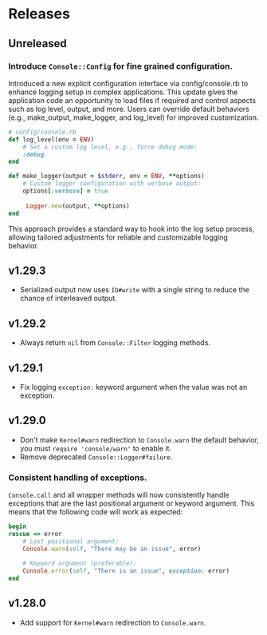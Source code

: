 # Releases

## Unreleased

### Introduce `Console::Config` for fine grained configuration.

Introduced a new explicit configuration interface via config/console.rb to enhance logging setup in complex applications. This update gives the application code an opportunity to load files if required and control aspects such as log level, output, and more. Users can override default behaviors (e.g., make_output, make_logger, and log_level) for improved customization.

```ruby 
# config/console.rb
def log_level(env = ENV)
	# Set a custom log level, e.g., force debug mode:
	:debug
end

def make_logger(output = $stderr, env = ENV, **options)
	# Custom logger configuration with verbose output:
	options[:verbose] = true
	
	 Logger.new(output, **options)
end
```

This approach provides a standard way to hook into the log setup process, allowing tailored adjustments for reliable and customizable logging behavior.

## v1.29.3

  - Serialized output now uses `IO#write` with a single string to reduce the chance of interleaved output.

## v1.29.2

  - Always return `nil` from `Console::Filter` logging methods.

## v1.29.1

  - Fix logging `exception:` keyword argument when the value was not an exception.

## v1.29.0

  - Don't make `Kernel#warn` redirection to `Console.warn` the default behavior, you must `require 'console/warn'` to enable it.
  - Remove deprecated `Console::Logger#failure`.

### Consistent handling of exceptions.

`Console.call` and all wrapper methods will now consistently handle exceptions that are the last positional argument or keyword argument. This means that the following code will work as expected:

``` ruby
begin
rescue => error
	# Last positional argument:
	Console.warn(self, "There may be an issue", error)
	
	# Keyword argument (preferable):
	Console.error(self, "There is an issue", exception: error)
end
```

## v1.28.0

  - Add support for `Kernel#warn` redirection to `Console.warn`.
